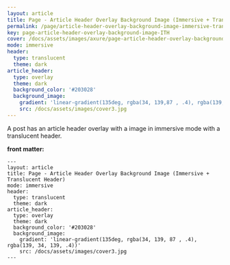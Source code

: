 ```yaml
---
layout: article
title: Page - Article Header Overlay Background Image (Immersive + Translucent Header)
permalink: /page/article-header-overlay-background-image-immersive-translucent-header.html
key: page-article-header-overlay-background-image-ITH
cover: /docs/assets/images/axure/page-article-header-overlay-background-image-immersive-translucent-header.png
mode: immersive
header:
  type: translucent
  theme: dark
article_header:
  type: overlay
  theme: dark
  background_color: '#203028'
  background_image:
    gradient: 'linear-gradient(135deg, rgba(34, 139,87 , .4), rgba(139, 34, 139, .4))'
    src: /docs/assets/images/cover3.jpg
---
```


A post has an article header overlay with a image in immersive mode with a translucent header.

<!--more-->

<style>
  .page__header .header__brand path {
    fill: rgba(255, 255, 255, .95);
  }
</style>

**front matter:**

    ---
    layout: article
    title: Page - Article Header Overlay Background Image (Immersive + Translucent Header)
    mode: immersive
    header:
      type: translucent
      theme: dark
    article_header:
      type: overlay
      theme: dark
      background_color: '#203028'
      background_image:
        gradient: 'linear-gradient(135deg, rgba(34, 139, 87 , .4), rgba(139, 34, 139, .4))'
        src: /docs/assets/images/cover3.jpg
    ---